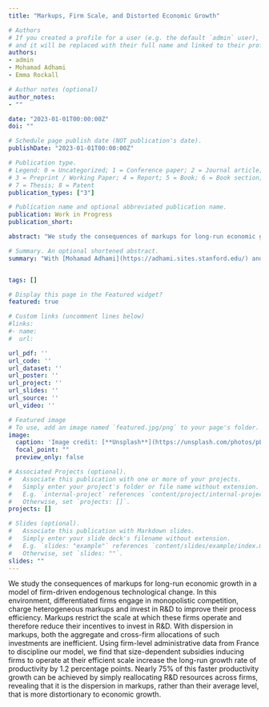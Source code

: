 ```yaml
---
title: "Markups, Firm Scale, and Distorted Economic Growth"

# Authors
# If you created a profile for a user (e.g. the default `admin` user), write the username (folder name) here
# and it will be replaced with their full name and linked to their profile.
authors:
- admin
- Mohamad Adhami
- Emma Rockall

# Author notes (optional)
author_notes:
- ""

date: "2023-01-01T00:00:00Z"
doi: ""

# Schedule page publish date (NOT publication's date).
publishDate: "2023-01-01T00:00:00Z"

# Publication type.
# Legend: 0 = Uncategorized; 1 = Conference paper; 2 = Journal article;
# 3 = Preprint / Working Paper; 4 = Report; 5 = Book; 6 = Book section;
# 7 = Thesis; 8 = Patent
publication_types: ["3"]

# Publication name and optional abbreviated publication name.
publication: Work in Progress
publication_short:

abstract: "We study the consequences of markups for long-run economic growth in a model of firm-driven endogenous technological change. In this environment, differentiated firms engage in monopolistic competition, charge heterogeneous markups and invest in R&D to improve their process efficiency. Markups restrict the scale at which these firms operate and therefore reduce their incentives to invest in R&D. With dispersion in markups, both the aggregate and cross-firm allocations of such investments are inefficient. Using firm-level administrative data from France to discipline our model, we find that size-dependent subsidies inducing firms to operate at their efficient scale increase the long-run growth rate of productivity by 1.2 percentage points. Nearly 75% of this faster productivity growth can be achieved by simply reallocating R&D resources across firms, revealing that it is the dispersion in markups, rather than their average level, that is more distortionary to economic growth."

# Summary. An optional shortened abstract.
summary: "With [Mohamad Adhami](https://adhami.sites.stanford.edu/) and Emma Rockall \n\n We study the consequences of markups for long-run economic growth in a model of firm-driven endogenous technological change. In this environment, differentiated firms engage in monopolistic competition, charge heterogeneous markups and invest in R&D to improve their process efficiency. Markups restrict the scale at which these firms operate and therefore reduce their incentives to invest in R&D. With dispersion in markups, both the aggregate and cross-firm allocations of such investments are inefficient. Using firm-level administrative data from France to discipline our model, we find that size-dependent subsidies inducing firms to operate at their efficient scale increase the long-run growth rate of productivity by 1.2 percentage points. Nearly 75% of this faster productivity growth can be achieved by simply reallocating R&D resources across firms, revealing that it is the dispersion in markups, rather than their average level, that is more distortionary to economic growth."


tags: []

# Display this page in the Featured widget?
featured: true

# Custom links (uncomment lines below)
#links:
#- name:
#  url:

url_pdf: ''
url_code: ''
url_dataset: ''
url_poster: ''
url_project: ''
url_slides: ''
url_source: ''
url_video: ''

# Featured image
# To use, add an image named `featured.jpg/png` to your page's folder.
image:
  caption: 'Image credit: [**Unsplash**](https://unsplash.com/photos/pLCdAaMFLTE)'
  focal_point: ""
  preview_only: false

# Associated Projects (optional).
#   Associate this publication with one or more of your projects.
#   Simply enter your project's folder or file name without extension.
#   E.g. `internal-project` references `content/project/internal-project/index.md`.
#   Otherwise, set `projects: []`.
projects: []

# Slides (optional).
#   Associate this publication with Markdown slides.
#   Simply enter your slide deck's filename without extension.
#   E.g. `slides: "example"` references `content/slides/example/index.md`.
#   Otherwise, set `slides: ""`.
slides: ""
---
```


We study the consequences of markups for long-run economic growth in a model of firm-driven endogenous technological change. In this environment, differentiated firms engage in monopolistic competition, charge heterogeneous markups and invest in R&D to improve their process efficiency. Markups restrict the scale at which these firms operate and therefore reduce their incentives to invest in R&D. With dispersion in markups, both the aggregate and cross-firm allocations of such investments are inefficient. Using firm-level administrative data from France to discipline our model, we find that size-dependent subsidies inducing firms to operate at their efficient scale increase the long-run growth rate of productivity by 1.2 percentage points. Nearly 75% of this faster productivity growth can be achieved by simply reallocating R&D resources across firms, revealing that it is the dispersion in markups, rather than their average level, that is more distortionary to economic growth.
